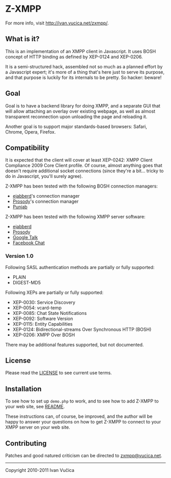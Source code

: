 # Z-XMPP #

For more info, visit <http://ivan.vucica.net/zxmpp/>.

## What is it? ##
This is an implementation of an XMPP client in Javascript. It uses BOSH concept 
of HTTP binding as defined by XEP-0124 and XEP-0206. 

It is a semi-structured hack, assembled not so much as a planned effort by 
a Javascript expert; it's more of a thing that's here just to serve its purpose,
and that purpose is luckily for its internals to be pretty. So hacker: beware!

## Goal ##

Goal is to have a backend library for doing XMPP, and a separate GUI that will
allow attaching an overlay over existing webpage, as well as almost transparent
reconnection upon unloading the page and reloading it.

Another goal is to support major standards-based browsers: Safari, Chrome,
Opera, Firefox.

## Compatibility ##

It is expected that the client will cover at least XEP-0242: XMPP Client
Compliance 2009 Core Client profile. Of course, almost anything goes that
doesn't require additional socket connections (since they're a bit... tricky
to do in Javascript, you'll surely agree).

Z-XMPP has been tested with the following BOSH connection managers:

* [ejabberd](http://ejabberd.im/)'s connection manager
* [Prosody](http://prosody.im/)'s connection manager
* [Punjab](http://punjab.sourceforge.net/)

Z-XMPP has been tested with the following XMPP server software:

* [ejabberd](http://ejabberd.im/)
* [Prosody](http://prosody.im/)
* [Google Talk](http://talk.google.com/)
* [Facebook Chat](http://www.facebook.com/help/?page=1164)

### Version 1.0 ###

Following SASL authentication methods are partially or fully supported:

* PLAIN
* DIGEST-MD5

Following XEPs are partially or fully supported:

* XEP-0030: Service Discovery
* XEP-0054: vcard-temp
* XEP-0085: Chat State Notifications
* XEP-0092: Software Version
* XEP-0115: Entity Capabilities
* XEP-0124: Bidirectional-streams Over Synchronous HTTP (BOSH)
* XEP-0206: XMPP Over BOSH

There may be additional features supported, but not documented.

## License ##

Please read the [LICENSE](LICENSE) to see current use terms.

## Installation ##

To see how to set up `demo.php` to work, and to see how to add Z-XMPP to your
web site, see [README](README.md).

These instructions can, of course, be improved, and the author will be
happy to answer your questions on how to get Z-XMPP to connect to your
XMPP server on your web site.

## Contributing ##

Patches and good natured criticism can be directed to <zxmpp@vucica.net>.

- - -

Copyright 2010-2011 Ivan Vučica

